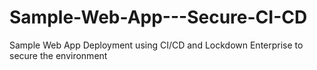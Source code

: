 # Sample-Web-App---Secure-CI-CD
Sample Web App Deployment using CI/CD and Lockdown Enterprise to secure the environment
